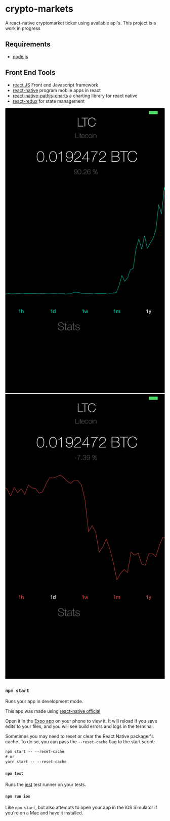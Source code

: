 # crypto-markets 

A react-native cryptomarket ticker using available api's. This project is a work in progress


## Requirements
- [node.js](https://nodejs.org/en/) 

## Front End Tools 
- [react.JS](https://facebook.github.io/react/) Front end Javascript framework
- [react-native](https://facebook.github.io/react-native/) program mobile apps in react 
- [react-native-pathjs-charts](https://github.com/capitalone/react-native-pathjs-charts) a charting library for react native
- [react-redux](http://redux.js.org/docs/basics/UsageWithReact.html) for state management

![](/screenshot-1.jpg?raw=true)
![](/screenshot-2.jpg?raw=true)



### `npm start`

Runs your app in development mode.

This app was made using [react-native official](https://facebook.github.io/react-native/releases/0.34/)

Open it in the [Expo app](https://expo.io) on your phone to view it. It will reload if you save edits to your files, and you will see build errors and logs in the terminal.

Sometimes you may need to reset or clear the React Native packager's cache. To do so, you can pass the `--reset-cache` flag to the start script:

```
npm start -- --reset-cache
# or
yarn start -- --reset-cache
```

#### `npm test`

Runs the [jest](https://github.com/facebook/jest) test runner on your tests.

#### `npm run ios`

Like `npm start`, but also attempts to open your app in the iOS Simulator if you're on a Mac and have it installed.
